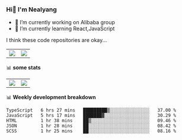 ### Hi👋 I'm Nealyang

- 🔭 I’m currently working on Alibaba group
- 🌱 I’m currently learning React,JavaScript


I think these code repositories are okay...

<table>
  <tbody>
    <tr>
      <td>
        <a href="https://github.com/Nealyang/React-Express-Blog-Demo">
          <img align="center" src="https://github-readme-stats.vercel.app/api/pin/?username=Nealyang&repo=React-Express-Blog-Demo&theme=chartreuse-dark" />
        </a>
      </td>
       <td>
        <a href="https://github.com/Nealyang/PersonalBlog">
          <img align="center" src="https://github-readme-stats.vercel.app/api/pin/?username=Nealyang&repo=PersonalBlog&theme=chartreuse-dark" />
        </a>
      </td>
    </tr>
  </tbody>
</table>

📊 **some stats**


<table>
  <tbody>
    <tr>
      <td>
          <img align="center" src="https://github-readme-stats.vercel.app/api?username=Nealyang&theme=chartreuse-dark&show_icons=true" />
      </td>
       <td>
          <img align="center" src="https://github-readme-stats.vercel.app/api/top-langs/?username=Nealyang&theme=chartreuse-dark" />
      </td>
    </tr>
  </tbody>
</table>

📊 **Weekly development breakdown**

<!--START_SECTION:waka-->
```text
TypeScript   6 hrs 27 mins   █████████▒░░░░░░░░░░░░░░░   37.00 % 
JavaScript   5 hrs 17 mins   ███████▓░░░░░░░░░░░░░░░░░   30.29 % 
HTML         1 hr 38 mins    ██▒░░░░░░░░░░░░░░░░░░░░░░   09.46 % 
JSON         1 hr 28 mins    ██░░░░░░░░░░░░░░░░░░░░░░░   08.42 % 
SCSS         1 hr 25 mins    ██░░░░░░░░░░░░░░░░░░░░░░░   08.16 % 
```
<!--END_SECTION:waka-->
